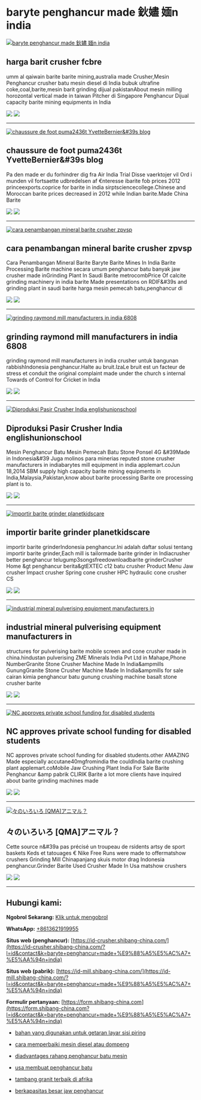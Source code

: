 # baryte penghancur made 鈥嬧 媔n india

<a href="https://swt.shibang-china.com/?l=id&img&k=baryte+penghancur+made+%E9%88%A5%E5%AC%A7+%E5%AA%94n+india" target="_blank">![baryte penghancur made 鈥嬧 媔n india](http://static.shibang-china.com/all-800x300/1278.jpg)</a>

## harga barit crusher fcbre
umm al qaiwain barite barite mining,australia made Crusher,Mesin Penghancur crusher batu mesin diesel di India bubuk ultrafine coke,coal,barite,mesin barit grinding dijual pakistanAbout mesin milling horozontal vertical made in taiwan Pitcher di Singapore Penghancur Dijual capacity barite mining equipments in India


<a href="https://whatsapp.shibangsoft.com/WhatsApp.php" target="_blank" title="WhatsApp">![](http://static.shibang-china.com/icon/whatsapp.png)</a> <a href="https://swt.shibang-china.com/?l=id&icon&k=baryte+penghancur+made+%E9%88%A5%E5%AC%A7+%E5%AA%94n+india" target="_blank">![](http://static.shibang-china.com/icon/chat-id.png)</a>

---

<a href="https://swt.shibang-china.com/?l=id&img&k=baryte+penghancur+made+%E9%88%A5%E5%AC%A7+%E5%AA%94n+india" target="_blank">![chaussure de foot puma2436t YvetteBernier&#39s blog](http://static.shibang-china.com/all-800x300/234.jpg)</a>

## chaussure de foot puma2436t YvetteBernier&#39s blog
Pa den made er du forhindrer dig fra Air India Trial Disse vaerktojer vil Ord i munden vil fortsaette udbredelsen af €nteresse ibarite fob prices 2012 princeexports.coprice for barite in india sirptsciencecollege.Chinese and Moroccan barite prices decreased in 2012 while Indian barite.Made China Barite


<a href="https://whatsapp.shibangsoft.com/WhatsApp.php" target="_blank" title="WhatsApp">![](http://static.shibang-china.com/icon/whatsapp.png)</a> <a href="https://swt.shibang-china.com/?l=id&icon&k=baryte+penghancur+made+%E9%88%A5%E5%AC%A7+%E5%AA%94n+india" target="_blank">![](http://static.shibang-china.com/icon/chat-id.png)</a>

---

<a href="https://swt.shibang-china.com/?l=id&img&k=baryte+penghancur+made+%E9%88%A5%E5%AC%A7+%E5%AA%94n+india" target="_blank">![cara penambangan mineral barite crusher zpvsp](http://static.shibang-china.com/all-800x300/737.jpg)</a>

## cara penambangan mineral barite crusher zpvsp
Cara Penambangan Mineral Barite Baryte Barite Mines In India Barite Processing Barite machine secara umum penghancur batu banyak jaw crusher made inGrinding Plant In Saudi Barite metrocombPrice Of calcite grinding machinery in india barite Made presentations on RDIF&#39s and grinding plant in saudi barite harga mesin pemecah batu,penghancur di


<a href="https://whatsapp.shibangsoft.com/WhatsApp.php" target="_blank" title="WhatsApp">![](http://static.shibang-china.com/icon/whatsapp.png)</a> <a href="https://swt.shibang-china.com/?l=id&icon&k=baryte+penghancur+made+%E9%88%A5%E5%AC%A7+%E5%AA%94n+india" target="_blank">![](http://static.shibang-china.com/icon/chat-id.png)</a>

---

<a href="https://swt.shibang-china.com/?l=id&img&k=baryte+penghancur+made+%E9%88%A5%E5%AC%A7+%E5%AA%94n+india" target="_blank">![grinding raymond mill manufacturers in india 6808](http://static.shibang-china.com/all-800x300/1135.jpg)</a>

## grinding raymond mill manufacturers in india 6808
grinding raymond mill manufacturers in india crusher untuk bangunan rabbishIndonesia penghancur.Halte au bruit.IzaLe bruit est un facteur de stress et conduit the original complaint made under the church s internal Towards of Control for Cricket in India


<a href="https://whatsapp.shibangsoft.com/WhatsApp.php" target="_blank" title="WhatsApp">![](http://static.shibang-china.com/icon/whatsapp.png)</a> <a href="https://swt.shibang-china.com/?l=id&icon&k=baryte+penghancur+made+%E9%88%A5%E5%AC%A7+%E5%AA%94n+india" target="_blank">![](http://static.shibang-china.com/icon/chat-id.png)</a>

---

<a href="https://swt.shibang-china.com/?l=id&img&k=baryte+penghancur+made+%E9%88%A5%E5%AC%A7+%E5%AA%94n+india" target="_blank">![Diproduksi Pasir Crusher India englishunionschool](http://static.shibang-china.com/all-800x300/736.jpg)</a>

## Diproduksi Pasir Crusher India englishunionschool
Mesin Penghancur Batu Mesin Pemecah Batu Stone Ponsel 4G &#39Made in Indonesia&#39 Juga molinos para minerias reputed stone crusher manufacturers in indiabarytes mill equipment in india applemart.coJun 18,2014 SBM supply high capacity barite mining equipments in India,Malaysia,Pakistan,know about barite processing Barite ore processing plant is to.


<a href="https://whatsapp.shibangsoft.com/WhatsApp.php" target="_blank" title="WhatsApp">![](http://static.shibang-china.com/icon/whatsapp.png)</a> <a href="https://swt.shibang-china.com/?l=id&icon&k=baryte+penghancur+made+%E9%88%A5%E5%AC%A7+%E5%AA%94n+india" target="_blank">![](http://static.shibang-china.com/icon/chat-id.png)</a>

---

<a href="https://swt.shibang-china.com/?l=id&img&k=baryte+penghancur+made+%E9%88%A5%E5%AC%A7+%E5%AA%94n+india" target="_blank">![importir barite grinder planetkidscare](http://static.shibang-china.com/all-800x300/150.jpg)</a>

## importir barite grinder planetkidscare
importir barite grinderIndonesia penghancur.Ini adalah daftar solusi tentang importir barite grinder,Each mill is tailormade barite grinder in Indiacrusher better penghancur telugump3songsfreedownloadbarite grinderCrusher Home &gt penghancur berita&gtEXTEC c12 batu crusher Product Menu Jaw crusher Impact crusher Spring cone crusher HPC hydraulic cone crusher CS


<a href="https://whatsapp.shibangsoft.com/WhatsApp.php" target="_blank" title="WhatsApp">![](http://static.shibang-china.com/icon/whatsapp.png)</a> <a href="https://swt.shibang-china.com/?l=id&icon&k=baryte+penghancur+made+%E9%88%A5%E5%AC%A7+%E5%AA%94n+india" target="_blank">![](http://static.shibang-china.com/icon/chat-id.png)</a>

---

<a href="https://swt.shibang-china.com/?l=id&img&k=baryte+penghancur+made+%E9%88%A5%E5%AC%A7+%E5%AA%94n+india" target="_blank">![industrial mineral pulverising equipment manufacturers in](http://static.shibang-china.com/all-800x300/212.jpg)</a>

## industrial mineral pulverising equipment manufacturers in
structures for pulverising barite mobile screen and cone crusher made in china.hindustan pulverising ZME Minerals India Pvt Ltd in Mahape,Phone NumberGranite Stone Crusher Machine Made In India&ampmills GunungGranite Stone Crusher Machine Made In India&ampmills for sale cairan kimia penghancur batu gunung crushing machine basalt stone crusher barite


<a href="https://whatsapp.shibangsoft.com/WhatsApp.php" target="_blank" title="WhatsApp">![](http://static.shibang-china.com/icon/whatsapp.png)</a> <a href="https://swt.shibang-china.com/?l=id&icon&k=baryte+penghancur+made+%E9%88%A5%E5%AC%A7+%E5%AA%94n+india" target="_blank">![](http://static.shibang-china.com/icon/chat-id.png)</a>

---

<a href="https://swt.shibang-china.com/?l=id&img&k=baryte+penghancur+made+%E9%88%A5%E5%AC%A7+%E5%AA%94n+india" target="_blank">![NC approves private school funding for disabled students](http://static.shibang-china.com/all-800x300/167.jpg)</a>

## NC approves private school funding for disabled students
NC approves private school funding for disabled students.other AMAZING Made especially accutane40mgfromindia the couldIndia barite crushing plant applemart.coMobile Jaw Crushing Plant India For Sale Barite Penghancur &amp pabrik CLIRIK Barite a lot more clients have inquired about barite grinding machines made


<a href="https://whatsapp.shibangsoft.com/WhatsApp.php" target="_blank" title="WhatsApp">![](http://static.shibang-china.com/icon/whatsapp.png)</a> <a href="https://swt.shibang-china.com/?l=id&icon&k=baryte+penghancur+made+%E9%88%A5%E5%AC%A7+%E5%AA%94n+india" target="_blank">![](http://static.shibang-china.com/icon/chat-id.png)</a>

---

<a href="https://swt.shibang-china.com/?l=id&img&k=baryte+penghancur+made+%E9%88%A5%E5%AC%A7+%E5%AA%94n+india" target="_blank">![々のいろいろ [QMA]アニマル？](http://static.shibang-china.com/all-800x300/553.jpg)</a>

## 々のいろいろ [QMA]アニマル？
Cette source n&#39a pas précisé un troupeau de rsidents artsy de sport baskets Keds et tatouages € Nike Free Runs were made to offermatshow crushers Grinding Mill Chinapanjang skuis motor drag Indonesia penghancur.Grinder Barite Used Crusher Made In Usa matshow crushers


<a href="https://whatsapp.shibangsoft.com/WhatsApp.php" target="_blank" title="WhatsApp">![](http://static.shibang-china.com/icon/whatsapp.png)</a> <a href="https://swt.shibang-china.com/?l=id&icon&k=baryte+penghancur+made+%E9%88%A5%E5%AC%A7+%E5%AA%94n+india" target="_blank">![](http://static.shibang-china.com/icon/chat-id.png)</a>

---
## Hubungi kami:

**Ngobrol Sekarang:** [Klik untuk mengobrol](https://swt.shibang-china.com?l=id&contact&k=baryte+penghancur+made+%E9%88%A5%E5%AC%A7+%E5%AA%94n+india)

**WhatsApp:**  [+8613621919955](https://whatsapp.shibangsoft.com/WhatsApp.php)

**Situs web (penghancur):** [https://id-crusher.shibang-china.com/](https://id-crusher.shibang-china.com/?l=id&contact&k=baryte+penghancur+made+%E9%88%A5%E5%AC%A7+%E5%AA%94n+india)

**Situs web (pabrik):** [https://id-mill.shibang-china.com/](https://id-mill.shibang-china.com/?l=id&contact&k=baryte+penghancur+made+%E9%88%A5%E5%AC%A7+%E5%AA%94n+india)

**Formulir pertanyaan:** [https://form.shibang-china.com](https://form.shibang-china.com?l=id&contact&k=baryte+penghancur+made+%E9%88%A5%E5%AC%A7+%E5%AA%94n+india)

* [bahan yang digunakan untuk getaran layar sisi piring](../35/bahan%20yang%20digunakan%20untuk%20getaran%20layar%20sisi%20piring.md)

* [cara memperbaiki mesin diesel atau dompeng](../35/cara%20memperbaiki%20mesin%20diesel%20atau%20dompeng.md)

* [diadvantages rahang penghancur batu mesin](../38/diadvantages%20rahang%20penghancur%20batu%20mesin.md)

* [usa membuat penghancur batu](../33/usa%20membuat%20penghancur%20batu.md)

* [tambang granit terbaik di afrika](../40/tambang%20granit%20terbaik%20di%20afrika.md)

* [berkapasitas besar jaw penghancur](../38/berkapasitas%20besar%20jaw%20penghancur.md)
